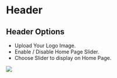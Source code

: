 # Header

## Header Options

* Upload Your Logo Image.
* Enable / Disable Home Page Slider.
* Choose Slider to display on Home Page.

![](http://transvelo.github.io/docs/mybag/images/theme-options-header.png)




